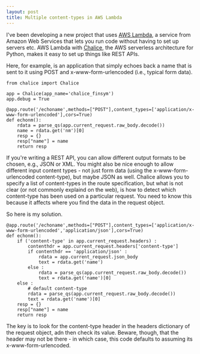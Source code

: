 ```yaml
---
layout: post
title: Multiple content-types in AWS Lambda
---
```


I've been developing a new project that uses [AWS Lambda](https://aws.amazon.com/lambda/), a service from Amazon Web Services that lets you run code without having to set up servers etc.  AWS Lambda with [Chalice](https://github.com/aws/chalice), the AWS serverless architecture for Python, makes it easy to set up things like REST APIs.

Here, for example, is an application that simply echoes back a name that is sent to it using POST and x-www-form-urlencoded (i.e., typical form data).

```
from chalice import Chalice

app = Chalice(app_name='chalice_finsym')
app.debug = True

@app.route('/echoname',methods=["POST"],content_types=['application/x-www-form-urlencoded'],cors=True)
def echonm():
    rdata = parse_qs(app.current_request.raw_body.decode())
    name = rdata.get('nm')[0]
    resp = {}
    resp["name"] = name
    return resp
```

If you're writing a REST API, you can allow different output formats to be chosen, e.g., JSON or XML.  You might also be nice enough to allow different input content types - not just form data (using the x-www-form-urlencoded content-type), but maybe JSON as well.  Chalice allows you to specify a list of content-types in the route specification, but what is not clear (or not commonly explaind on the web), is how to detect which content-type has been used on a particular request.  You need to know this because it affects where you find the data in the request object.

So here is my solution.

```
@app.route('/echoname',methods=["POST"],content_types=['application/x-www-form-urlencoded','application/json'],cors=True)
def echonm():
    if ('content-type' in app.current_request.headers) :
        contenthdr = app.current_request.headers['content-type']
        if contenthdr == 'application/json' :
            rdata = app.current_request.json_body
            text = rdata.get('name')
        else :
            rdata = parse_qs(app.current_request.raw_body.decode())
            text = rdata.get('name')[0]
    else :
        # default content-type
        rdata = parse_qs(app.current_request.raw_body.decode())
        text = rdata.get('name')[0]
    resp = {}
    resp["name"] = name
    return resp
```

The key is to look for the content-type header in the headers dictionary of the request object, adn then check its value.  Beware, though, that the header may not be there - in which case, this code defaults to assuming its x-www-form-urlencoded. 
